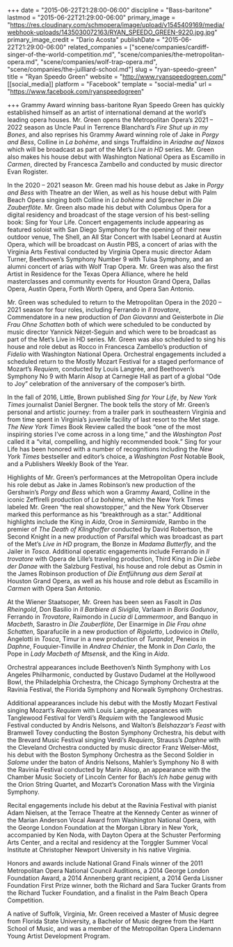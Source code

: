 +++
date = "2015-06-22T21:28:00-06:00"
discipline = "Bass-baritone"
lastmod = "2015-06-22T21:29:00-06:00"
primary_image = "https://res.cloudinary.com/schmopera/image/upload/v1545409169/media/webhook-uploads/1435030072163/RYAN_SPEEDO_GREEN-9220.jpg.jpg"
primary_image_credit = "Dario Acosta"
publishDate = "2015-06-22T21:29:00-06:00"
related_companies = ["scene/companies/cardiff-singer-of-the-world-competition.md", "scene/companies/the-metropolitan-opera.md", "scene/companies/wolf-trap-opera.md", "scene/companies/the-juilliard-school.md"]
slug = "ryan-speedo-green"
title = "Ryan Speedo Green"
website = "http://www.ryanspeedogreen.com/"
[[social_media]]
platform = "Facebook"
template = "social-media"
url = "https://www.facebook.com/ryanspeedogreen"

+++
Grammy Award winning bass-baritone Ryan Speedo Green has quickly established himself as an artist of international demand at the world’s leading opera houses. Mr. Green opens the Metropolitan Opera’s 2021 – 2022 season as Uncle Paul in Terrence Blanchard’s _Fire Shut up in my Bones_, and also reprises his Grammy Award winning role of Jake in _Porgy and Bess_, Colline in _La bohème_, and sings Truffaldino in _Ariadne auf Naxos_ which will be broadcast as part of the Met’s _Live in HD_ series. Mr. Green also makes his house debut with Washington National Opera as Escamillo in _Carmen_, directed by Francesca Zambello and conducted by music director Evan Rogister.

In the 2020 – 2021 season Mr. Green mad his house debut as Jake in _Porgy and Bess_ with Theatre an der Wien, as well as his house debut with Palm Beach Opera singing both Colline in _La bohème_ and Sprecher in _Die Zauberflöte_. Mr. Green also made his debut with Columbus Opera for a digital residency and broadcast of the stage version of his best-selling book: Sing for Your Life. Concert engagements include appearing as featured soloist with San Diego Symphony for the opening of their new outdoor venue, The Shell, an All Star Concert with Isabel Leonard at Austin Opera, which will be broadcast on Austin PBS, a concert of arias with the Virginia Arts Festival conducted by Virginia Opera music director Adam Turner, Beethoven’s Symphony Number 9 with Tulsa Symphony, and an alumni concert of arias with Wolf Trap Opera. Mr. Green was also the first Artist in Residence for the Texas Opera Alliance, where he held masterclasses and community events for Houston Grand Opera, Dallas Opera, Austin Opera, Forth Worth Opera, and Opera San Antonio.

Mr. Green was scheduled to return to the Metropolitan Opera in the 2020 – 2021 season for four roles, including Ferrando in _Il trovatore_, Commendatore in a new production of _Don Giovanni_ and Geisterbote in _Die Frau Ohne Schatten_ both of which were scheduled to be conducted by music director Yannick Nézet-Seguin and which were to be broadcast as part of the Met’s Live in HD series. Mr. Green was also scheduled to sing his house and role debut as Rocco in Francesca Zambello’s production of _Fidelio_ with Washington National Opera. Orchestral engagements included a scheduled return to the Mostly Mozart Festival for a staged performance of Mozart’s _Requiem_, conducted by Louis Langrée, and Beethoven’s Symphony No 9 with Marin Alsop at Carnegie Hall as part of a global “Ode to Joy” celebration of the anniversary of the composer’s birth.

In the fall of 2016, Little, Brown published _Sing for Your Life_, by _New York Times_ journalist Daniel Bergner. The book tells the story of Mr. Green’s personal and artistic journey: from a trailer park in southeastern Virginia and from time spent in Virginia’s juvenile facility of last resort to the Met stage. _The New York Times_ Book Review called the book “one of the most inspiring stories I’ve come across in a long time,” and the _Washington Post_ called it a “vital, compelling, and highly recommended book.” Sing for your Life has been honored with a number of recognitions including the _New York Times_ bestseller and editor’s choice, a _Washington Post_ Notable Book, and a Publishers Weekly Book of the Year.

Highlights of Mr. Green’s performances at the Metropolitan Opera include his role debut as Jake in James Robinson’s new production of the Gershwin’s _Porgy and Bess_ which won a Grammy Award, Colline in the iconic Zeffirelli production of _La bohème_, which the New York Times labeled Mr. Green “the real showstopper,” and the New York Observer marked this performance as his “breakthrough as a star.” Additional highlights include the King in _Aida_, Oroe in _Semiramide_, Rambo in the premier of _The Death of Klinghoffer_ conducted by David Robertson, the Second Knight in a new production of Parsifal which was broadcast as part of the Met’s _Live in HD_ program, the Bonze in _Madama Butterfly_, and the Jailer in _Tosca_. Additional operatic engagements include Ferrando in _Il trovatore_ with Opera de Lille’s traveling production, Third King in _Die Liebe der Danae_ with the Salzburg Festival, his house and role debut as Osmin in the James Robinson production of _Die Entführung aus dem Serail_ at Houston Grand Opera, as well as his house and role debut as Escamillo in _Carmen_ with Opera San Antonio.

At the Wiener Staatsoper, Mr. Green has been seen as Fasolt in _Das Rheingold_, Don Basilio in _Il Barbiere di Siviglia_, Varlaam in _Boris Godunov_, Ferrando in _Trovatore_, Raimondo in _Lucia di Lammermoor_, and Banquo in _Macbeth_, Sarastro in _Die Zauberflöte_, Der Einarmige in _Die Frau ohne Schatten_, Sparafucile in a new production of _Rigoletto_, Lodovico in _Otello_, Angelotti in _Tosca_, Timur in a new production of _Turandot_, Peneios in _Daphne_, Fouquier-Tinville in _Andrea Chénier_, the Monk in _Don Carlo_, the Pope in _Lady Macbeth of Mtsensk_, and the King in _Aida_.

Orchestral appearances include Beethoven’s Ninth Symphony with Los Angeles Philharmonic, conducted by Gustavo Dudamel at the Hollywood Bowl, the Philadelphia Orchestra, the Chicago Symphony Orchestra at the Ravinia Festival, the Florida Symphony and Norwalk Symphony Orchestras.

Additional appearances include his debut with the Mostly Mozart Festival singing Mozart’s _Requiem_ with Louis Langrée, appearances with Tanglewood Festival for Verdi’s _Requiem_ with the Tanglewood Music Festival conducted by Andris Nelsons, and Walton’s _Belshazzar’s Feast_ with Bramwell Tovey conducting the Boston Symphony Orchestra, his debut with the Brevard Music Festival singing Verdi’s _Requiem_, Strauss’s _Daphne_ with the Cleveland Orchestra conducted by music director Franz Welser-Möst, his debut with the Boston Symphony Orchestra as the Second Soldier in _Salome_ under the baton of Andris Nelsons, Mahler’s Symphony No 8 with the Ravinia Festival conducted by Marin Alsop, an appearance with the Chamber Music Society of Lincoln Center for Bach’s _Ich habe genug_ with the Orion String Quartet, and Mozart’s Coronation Mass with the Virginia Symphony.

Recital engagements include his debut at the Ravinia Festival with pianist Adam Nielsen, at the Terrace Theatre at the Kennedy Center as winner of the Marian Anderson Vocal Award from Washington National Opera, with the George London Foundation at the Morgan Library in New York, accompanied by Ken Noda, with Dayton Opera at the Schuster Performing Arts Center, and a recital and residency at the Torggler Summer Vocal Institute at Christopher Newport University in his native Virginia.

Honors and awards include National Grand Finals winner of the 2011 Metropolitan Opera National Council Auditions, a 2014 George London Foundation Award, a 2014 Annenberg grant recipient, a 2014 Gerda Lissner Foundation First Prize winner, both the Richard and Sara Tucker Grants from the Richard Tucker Foundation, and a finalist in the Palm Beach Opera Competition.

A native of Suffolk, Virginia, Mr. Green received a Master of Music degree from Florida State University, a Bachelor of Music degree from the Hartt School of Music, and was a member of the Metropolitan Opera Lindemann Young Artist Development Program.